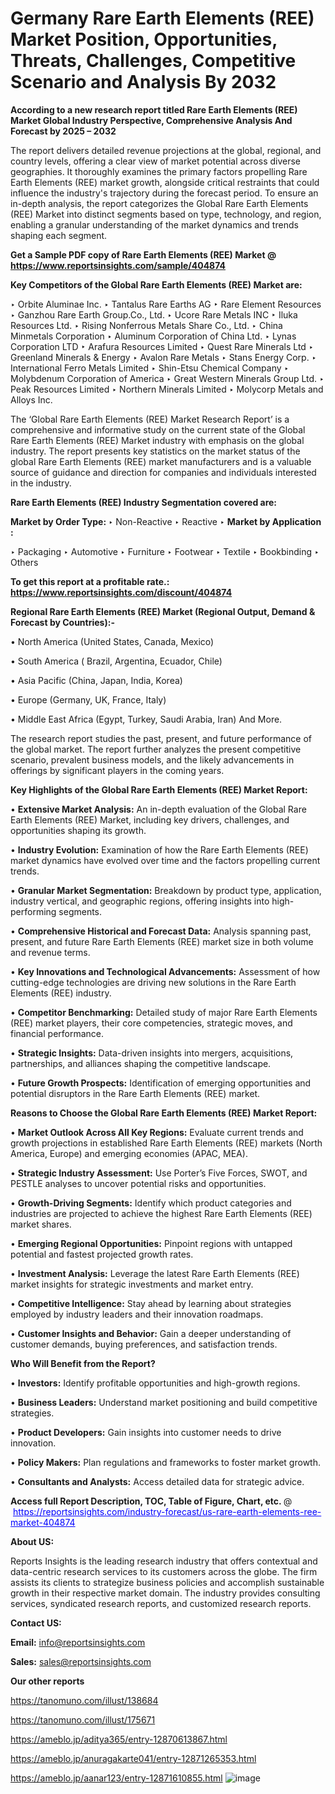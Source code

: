 # Germany Rare Earth Elements (REE) Market Position, Opportunities, Threats, Challenges, Competitive Scenario and Analysis By 2032

<strong>According to a new research report titled Rare Earth Elements (REE) Market Global Industry Perspective, Comprehensive Analysis And Forecast by 2025 – 2032</strong>

The report delivers detailed revenue projections at the global, regional, and country levels, offering a clear view of market potential across diverse geographies. It thoroughly examines the primary factors propelling Rare Earth Elements (REE) market growth, alongside critical restraints that could influence the industry's trajectory during the forecast period. To ensure an in-depth analysis, the report categorizes the Global Rare Earth Elements (REE) Market into distinct segments based on type, technology, and region, enabling a granular understanding of the market dynamics and trends shaping each segment.

<strong>Get a Sample PDF copy of Rare Earth Elements (REE) Market </strong><strong>@<a href=https://www.reportsinsights.com/sample/404874 style=color:#0000ff;> https://www.reportsinsights.com/sample/404874</a></strong></font>

<strong>Key Competitors of the Global Rare Earth Elements (REE) Market are:</strong>

‣ Orbite Aluminae Inc.
‣ Tantalus Rare Earths AG
‣ Rare Element Resources
‣ Ganzhou Rare Earth Group.Co., Ltd.
‣ Ucore Rare Metals INC
‣ Iluka Resources Ltd.
‣ Rising Nonferrous Metals Share Co., Ltd.
‣ China Minmetals Corporation
‣ Aluminum Corporation of China Ltd.
‣ Lynas Corporation LTD
‣ Arafura Resources Limited
‣ Quest Rare Minerals Ltd
‣ Greenland Minerals & Energy
‣ Avalon Rare Metals
‣ Stans Energy Corp.
‣ International Ferro Metals Limited
‣ Shin-Etsu Chemical Company
‣ Molybdenum Corporation of America
‣ Great Western Minerals Group Ltd.
‣ Peak Resources Limited
‣ Northern Minerals Limited
‣ Molycorp Metals and Alloys Inc.

The ‘Global Rare Earth Elements (REE) Market Research Report’ is a comprehensive and informative study on the current state of the Global Rare Earth Elements (REE) Market industry with emphasis on the global industry. The report presents key statistics on the market status of the global Rare Earth Elements (REE) market manufacturers and is a valuable source of guidance and direction for companies and individuals interested in the industry.

<strong>Rare Earth Elements (REE) Industry Segmentation covered are:</strong>

<strong>Market by Order Type: </strong>
‣ Non-Reactive
‣ Reactive
‣ 
<strong>Market by Application :</strong>

‣ Packaging
‣ Automotive
‣ Furniture
‣ Footwear
‣ Textile
‣ Bookbinding
‣ Others

<strong>To get this report at a profitable rate.: <a href=https://www.reportsinsights.com/discount/404874 style=color:#0000ff;>https://www.reportsinsights.com/discount/404874</a></strong></font>

<strong>Regional Rare Earth Elements (REE) Market (Regional Output, Demand &amp; Forecast by Countries):-</strong>

• North America (United States, Canada, Mexico)

• South America ( Brazil, Argentina, Ecuador, Chile)

• Asia Pacific (China, Japan, India, Korea)

• Europe (Germany, UK, France, Italy)

• Middle East Africa (Egypt, Turkey, Saudi Arabia, Iran) And More.

The research report studies the past, present, and future performance of the global market. The report further analyzes the present competitive scenario, prevalent business models, and the likely advancements in offerings by significant players in the coming years.

<strong>Key Highlights of the Global Rare Earth Elements (REE) Market Report:</strong>

• <strong>Extensive Market Analysis:</strong> An in-depth evaluation of the Global Rare Earth Elements (REE) Market, including key drivers, challenges, and opportunities shaping its growth.

• <strong>Industry Evolution:</strong> Examination of how the Rare Earth Elements (REE) market dynamics have evolved over time and the factors propelling current trends.

• <strong>Granular Market Segmentation:</strong> Breakdown by product type, application, industry vertical, and geographic regions, offering insights into high-performing segments.

• <strong>Comprehensive Historical and Forecast Data:</strong> Analysis spanning past, present, and future Rare Earth Elements (REE) market size in both volume and revenue terms.

• <strong>Key Innovations and Technological Advancements:</strong> Assessment of how cutting-edge technologies are driving new solutions in the Rare Earth Elements (REE) industry.

• <strong>Competitor Benchmarking:</strong> Detailed study of major Rare Earth Elements (REE) market players, their core competencies, strategic moves, and financial performance.

• <strong>Strategic Insights:</strong> Data-driven insights into mergers, acquisitions, partnerships, and alliances shaping the competitive landscape.

• <strong>Future Growth Prospects:</strong> Identification of emerging opportunities and potential disruptors in the Rare Earth Elements (REE) market.

<strong>Reasons to Choose the Global Rare Earth Elements (REE) Market Report:</strong>

• <strong>Market Outlook Across All Key Regions:</strong> Evaluate current trends and growth projections in established Rare Earth Elements (REE) markets (North America, Europe) and emerging economies (APAC, MEA).

• <strong>Strategic Industry Assessment:</strong> Use Porter’s Five Forces, SWOT, and PESTLE analyses to uncover potential risks and opportunities.

• <strong>Growth-Driving Segments:</strong> Identify which product categories and industries are projected to achieve the highest Rare Earth Elements (REE) market shares.

• <strong>Emerging Regional Opportunities:</strong> Pinpoint regions with untapped potential and fastest projected growth rates.

• <strong>Investment Analysis:</strong> Leverage the latest Rare Earth Elements (REE) market insights for strategic investments and market entry.

• <strong>Competitive Intelligence:</strong> Stay ahead by learning about strategies employed by industry leaders and their innovation roadmaps.

• <strong>Customer Insights and Behavior:</strong> Gain a deeper understanding of customer demands, buying preferences, and satisfaction trends.

<strong>Who Will Benefit from the Report?</strong>

• <strong>Investors:</strong> Identify profitable opportunities and high-growth regions.

• <strong>Business Leaders:</strong> Understand market positioning and build competitive strategies.

• <strong>Product Developers:</strong> Gain insights into customer needs to drive innovation.

• <strong>Policy Makers:</strong> Plan regulations and frameworks to foster market growth.

• <strong>Consultants and Analysts:</strong> Access detailed data for strategic advice.
</ul>
<strong>Access full Report Description, TOC, Table of Figure, Chart, etc. </strong>@  <a href=https://reportsinsights.com/industry-forecast/us-rare-earth-elements-ree-market-404874 style=color:#0000ff;>https://reportsinsights.com/industry-forecast/us-rare-earth-elements-ree-market-404874</a></font>

<strong><strong>About US</strong>:</strong>

Reports Insights is the leading research industry that offers contextual and data-centric research services to its customers across the globe. The firm assists its clients to strategize business policies and accomplish sustainable growth in their respective market domain. The industry provides consulting services, syndicated research reports, and customized research reports.

<strong>Contact US:</strong>

<p class=""""><b>Email:</b> <a href=mailto:info@reportsinsights.com>info@reportsinsights.com</a></p>
<p class=""""><b>Sales:</b> <a href=mailto:sales@reportsinsights.com>sales@reportsinsights.com</a></p>

<strong>Our other reports</strong>

<a href=https://tanomuno.com/illust/138684>https://tanomuno.com/illust/138684</a>

<a href=https://tanomuno.com/illust/175671>https://tanomuno.com/illust/175671</a>

<a href=https://ameblo.jp/aditya365/entry-12870613867.html>https://ameblo.jp/aditya365/entry-12870613867.html</a>

<a href=https://ameblo.jp/anuragakarte041/entry-12871265353.html>https://ameblo.jp/anuragakarte041/entry-12871265353.html</a>

<a href=https://ameblo.jp/aanar123/entry-12871610855.html>https://ameblo.jp/aanar123/entry-12871610855.html</a>
![image](https://github.com/user-attachments/assets/d80c98ac-ac12-480c-8af3-01a3aa9d00d8)
